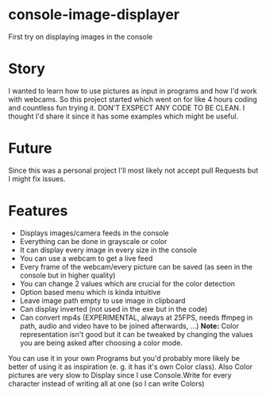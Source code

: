 # console-image-displayer
First try on displaying images in the console

# Story
I wanted to learn how to use pictures as input in programs and how I'd work with webcams. So this project started which went on for like 4 hours coding and countless fun trying it. DON'T EXSPECT ANY CODE TO BE CLEAN. I thought I'd share it since it has some examples which might be useful.

# Future
Since this was a personal project I'll most likely not accept pull Requests but I might fix issues.

# Features
   - Displays images/camera feeds in the console
   - Everything can be done in grayscale or color
   - It can display every image in every size in the console
   - You can use a webcam to get a live feed
   - Every frame of the webcam/every picture can be saved (as seen in the console but in higher quality)
   - You can change 2 values which are crucial for the color detection
   - Option based menu which is kinda intuitive
   - Leave image path empty to use image in clipboard
   - Can display inverted (not used in the exe but in the code)
   - Can convert mp4s (EXPERIMENTAL, always at 25FPS, needs ffmpeg in path, audio and video have to be joined afterwards, ...)
**Note:** Color representation isn't good but it can be tweaked by changing the values you are being asked after choosing a color mode.

You can use it in your own Programs but you'd probably more likely be better of using it as inspiration (e. g. it has it's own Color class). Also Color pictures are very slow to Display since I use Console.Write for every character instead of writing all at one (so I can write Colors)
